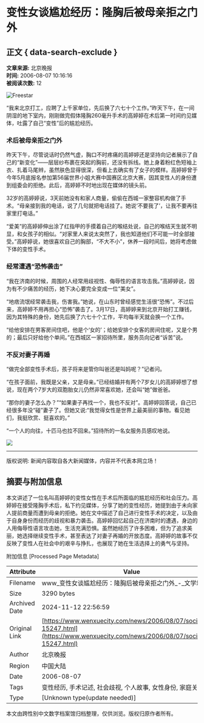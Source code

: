 # 变性女谈尴尬经历：隆胸后被母亲拒之门外

## 正文 { data-search-exclude }


**文章来源:** 北京晚报  
**时间:** 2006-08-07 10:16:16  
**被阅读次数:** 12

![Freestar](https://a.pub.network/core/imgs/fslogo-green.svg)

“我来北京打工，应聘了上千家单位，先后换了六七十个工作。”昨天下午，在一间阴湿的地下室内，刚刚做完假体隆胸260毫升手术的高婷婷在术后第一时间约见媒体，吐露了自己“变性”后的尴尬经历。 

### 术后被母亲拒之门外

昨天下午，尽管说话时仍然气虚，胸口不时疼痛的高婷婷还是坚持向记者展示了自己的“新变化”——层层纱布裹在突起的胸前，还没有拆线。她上身着粉红色短袖上衣、扎着马尾辫，虽然肤色显得很深，但看上去确实有了女子的模样。高婷婷曾于今年5月底报名参加第56届世界小姐大赛中国赛区北京大赛，因其变性人的身份遭到组委会的拒绝。此后，高婷婷不时地出现在媒体的镜头前。

32岁的高婷婷说，3天前她没有和家人商量，偷偷在西城一家整容机构做了手术。“母亲接到我的电话，说了几句就把电话挂了。她说‘不要我了’，让我不要再往家里打电话。”

“爱美”的高婷婷伸出涂了红指甲的手摸着自己的喉结处说，自己的喉结天生就不明显，和女孩子的相似。“对家里人来说太突然了，我也知道他们不可能一时全部接受。”高婷婷说，她很喜欢自己的胸部，“不大不小”，休养一段时间后，她将考虑做下体的变性手术。

### 经常遭遇“恐怖袭击”

“我在济南的时候，周围的人经常用歧视性、侮辱性的语言攻击我。”高婷婷说，因为有不少痛苦的经历，她下决心要完全变成一位“美女”。

“地痞流氓经常袭击我，伤害我。”她说，在山东时曾经感觉生活很“恐怖”。不过后来，高婷婷不用再担心“恐怖”袭击了。3月17日，高婷婷来到北京开始打工赚钱，因为其特殊的身份，她先后换了六七十个工作，平均每半天就会换一个工作。

“给他安排在男客房间住吧，他是个‘女的’；给她安排个女客的房间住呢，又是个男的；最后只好给他个单间。”在西城区一家招待所里，服务员向记者“诉苦”说。 

### 不反对妻子再婚

“做完全部变性手术后，孩子将来是管你叫爸还是叫妈呢？”记者问。

“在孩子面前，我既是父亲，又是母亲。”已经结婚并有两个7岁女儿的高婷婷想了想说，现在两个7岁大的双胞胎女儿仍然非常喜欢她，还会叫“她”做爸爸。

“那你的妻子怎么办？”“如果妻子再找一个，我也不反对”。高婷婷回答说，自己已经很多年没“碰”妻子了。但她又说:“我觉得女性是世界上最美丽的事物。看见她们，我挺欣赏、挺喜欢的。”

“一个人的向往，十匹马也拉不回来。”招待所的一名女服务员感叹地说。 

[![](/images/postcomment.svg)](/news/index.php?act=comment&postid=15247&channel=gossip)

--- 

版权说明: 新闻内容取自各大新闻媒体，内容并不代表本网立场！

## 摘要与附加信息

<!-- tcd_abstract -->
本文讲述了一位名叫高婷婷的变性女性在手术后所面临的尴尬经历和社会压力。高婷婷在接受隆胸手术后，私下约见媒体，分享了她的变性经历，她提到由于未向家人提前商量而遭到母亲的拒绝。她在文中描述了自己进行变性手术的决定，以及由于自身身份而经历的歧视和暴力袭击。高婷婷回忆起自己在济南时的遭遇，身边的人用侮辱性语言攻击她，生活充满恐惧。虽然她经历了许多困难，但为了追求美丽，她选择继续变性手术，甚至表达了对妻子再婚的开放态度。高婷婷的故事不仅反映了变性人在社会中的艰辛与挣扎，也展现了她在生活选择上的勇气与坚持。
<!-- tcd_abstract_end -->

附加信息 [Processed Page Metadata]

| Attribute       | Value                                  |
|-----------------|----------------------------------------|
| Filename        | www_变性女谈尴尬经历：隆胸后被母亲拒之门外_-_文学城.md                             |
| Size            | 3290 bytes                           |
| Archived Date   | 2024-11-12 22:56:59                             |
| Original Link   | [https://www.wenxuecity.com/news/2006/08/07/socialnews-15247.html](https://www.wenxuecity.com/news/2006/08/07/socialnews-15247.html)                       |
| Author          | 北京晚报                               |
| Region          | 中国大陆                               |
| Date            | 2006-08-07                                 |
| Tags            | 变性经历, 手术记述, 社会歧视, 个人故事, 女性身份, 家庭关系                                 |
| Type            | [Unknown type(update needed)]                                 |
<!-- tcd_table_end -->

本文由跨性别中文数字档案馆归档整理，仅供浏览。版权归原作者所有。
